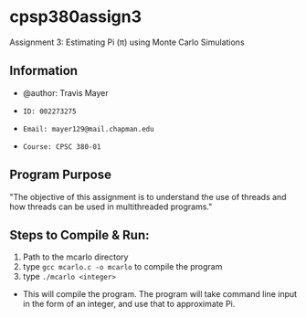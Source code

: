 # cpsp380assign3
Assignment 3: Estimating Pi (π) using Monte Carlo Simulations
## Information
*  @author: Travis Mayer
*     ID: 002273275
*     Email: mayer129@mail.chapman.edu
*     Course: CPSC 380-01

## Program Purpose
"The objective of this assignment is to understand the use of threads and how threads can be used
in multithreaded programs."
## Steps to Compile & Run:
1. Path to the mcarlo directory
2. type `gcc mcarlo.c -o mcarlo` to compile the program
3. type `./mcarlo <integer>`
* This will compile the program. The program will take command line input in the form of an integer, and use that to approximate Pi.